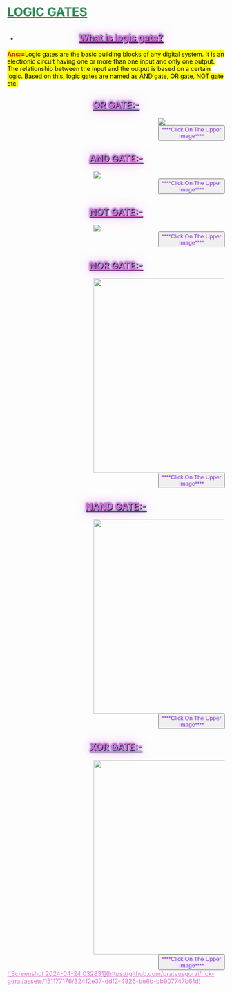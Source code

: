 <!DOCTYPE html>
<html lang="en">

<head>
    <meta charset="UTF-8">
    <meta name="viewport" content="width=device-width, initial-scale=1.0">
    <title>Document</title>
    <link rel="stylesheet" href="style.css">
    <style>
        table,th,td{
            border: 2px solid blue;
            box-shadow: 1px 1px 1px black, 0 0 25px, 0 0 5px darkblue;
        }
        h2 {
            color: orchid;
            text-shadow: 1px 1px 1px black, 0 0 25px, 0 0 5px darkblue;
        }
        #d1 {
            margin-left: 350px;
            color: blueviolet;
        }
        #d2 {
            /* position: relative; */
            margin-left: 200px;
        }
        #b2{
            position:relative;
            margin-left:350px;
            color: blueviolet;
        }
        #d3 {
            /* position: relative; */
            margin-left: 200px;}
        #b3{
            position:relative;
            margin-left:350px;
            color: blueviolet;
        }
        #d4 {
            /* position: relative; */
            margin-left: 200px;
        }
        #b4{
            position:relative;
            margin-left:350px;
            color: blueviolet;
        }
        #d5 {
            /* position: relative; */
            margin-left: 200px;}
        #b5{
            position:relative;
            margin-left:350px;
            color: blueviolet;
        }
        #d6 {
            /* position: relative; */
            margin-left: 200px;}
        #b6{
            position:relative;
            margin-left:350px;
            color: blueviolet;
        }
    </style>

</head>
<body>
<U STYLE="COLOR:SEAGREEN">
        <h1>LOGIC GATES</h1>
    </U>
    <ul style="">
    <li><u style="color:rgb(135, 20, 132)">
        <h2 style="text-align: center;">What is logic gate?</h2>
    </u></li>
    </ul>
    <p><mark><b><u style="color:#ff0000">Ans:=</u></b>Logic gates are the basic building blocks of any digital system.
            It is an electronic circuit having one or more than one input and only one output. The relationship between
            the input and the output is based on a certain logic. Based on this, logic gates are named as AND gate, OR
            gate, NOT gate etc.</mark></p>
    <u style="color:orchid">
        <h2 style="text-align: center;">OR GATE:-</h2>
    </u>
    <div id="d1"><a href="OR.html" target="-main">
        <img src="https://encrypted-tbn0.gstatic.com/images?q=tbn:ANd9GcQFFRimyI4vN3xPi1W7DLOV4c0keYigThiV7w&usqp=CAU" ></a>
    </div>
    <button id="d1">
        ****Click On The Upper Image****
    </button>
    <U style="color:orchid">
        <h2 style="text-align: center;">AND GATE:-</h2>
    </U>
    <div id="d2"><a href="AND.html" target="-main"><img src="https://www.tutorialspoint.com/digital_circuits/images/and_gate.jpg"></a>
    </div>
    <button id="b2">
        ****Click On The Upper Image****
    </button>
    <U style="color:orchid">
        <h2 style="text-align: center;">NOT GATE:-</h2>
<div id="d3"><a href="Not.html" target="-main"><img src="https://circuitglobe.com/wp-content/uploads/2015/12/NOT-GATE-FIG-5-compressor.jpg"></a>
</div>
<button id="b3" >
    ****Click On The Upper Image****
    </button>
    <U style="color:orchid">
        <h2 style="text-align: center;">NOR GATE:-</h2>
<div id="d4"><a href="Not.html" target="-main"><img src="https://cdn1.byjus.com/wp-content/uploads/2020/06/exclusive-nor-gate.png" width="450px"></a>
</div>
<button id="b4" >
    ****Click On The Upper Image****
    </button>
    <U style="color:orchid">
        <h2 style="text-align: center;">NAND GATE:-</h2>
    <div id="d5"><a href="NAND.html" target="-main"><img src="https://spinningnumbers.org/i/logic13.svg" width="450px"></a>
    </div>
    <button id="b5" >
        ****Click On The Upper Image****
        </button>
        <U style="color:orchid">
            <h2 style="text-align: center;">XOR GATE:-</h2>
        <div id="d6"><a href="XOR.html" target="-main"><img src="https://spinningnumbers.org/i/logic13.svg" width="450px"></a>
        </div>
        <button id="b6" >
            ****Click On The Upper Image****
            </button>      
</body>
</html> ![Screenshot 2024-04-24 032831](https://github.com/pratyusgorai/rick-gorai/assets/151177176/32412e37-ddf2-4826-be6b-bb907747b61d)
